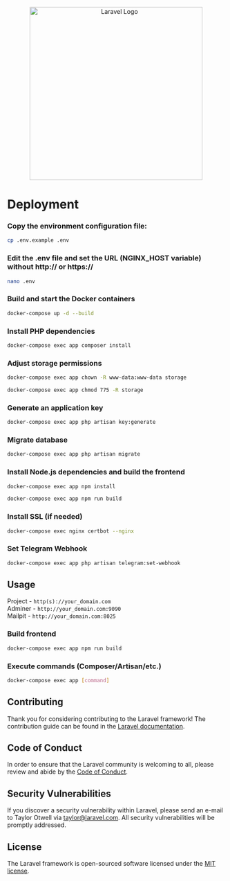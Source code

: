 <p align="center"><a href="https://laravel.com" target="_blank"><img src="https://raw.githubusercontent.com/laravel/art/master/logo-lockup/5%20SVG/2%20CMYK/1%20Full%20Color/laravel-logolockup-cmyk-red.svg" width="400" alt="Laravel Logo"></a></p>

# Deployment
### Copy the environment configuration file:
```bash
cp .env.example .env
```
### Edit the .env file and set the URL (NGINX_HOST variable) without http:// or https://
```bash
nano .env
```
### Build and start the Docker containers
```bash
docker-compose up -d --build
```
### Install PHP dependencies
```bash
docker-compose exec app composer install
``` 
### Adjust storage permissions
```bash
docker-compose exec app chown -R www-data:www-data storage
```
```bash
docker-compose exec app chmod 775 -R storage
```
### Generate an application key
```bash
docker-compose exec app php artisan key:generate
```
### Migrate database
```bash
docker-compose exec app php artisan migrate
```
### Install Node.js dependencies and build the frontend
```bash
docker-compose exec app npm install
```
```bash
docker-compose exec app npm run build
```
### Install SSL (if needed)
```bash
docker-compose exec nginx certbot --nginx
```
### Set Telegram Webhook
```bash
docker-compose exec app php artisan telegram:set-webhook
```

## Usage
Project - `http(s)://your_domain.com`\
Adminer - `http://your_domain.com:9090`\
Mailpit - `http://your_domain.com:8025`
### Build frontend
```bash
docker-compose exec app npm run build
```
### Execute commands (Composer/Artisan/etc.)
```bash
docker-compose exec app [command]
```

## Contributing

Thank you for considering contributing to the Laravel framework! The contribution guide can be found in the [Laravel documentation](https://laravel.com/docs/contributions).

## Code of Conduct

In order to ensure that the Laravel community is welcoming to all, please review and abide by the [Code of Conduct](https://laravel.com/docs/contributions#code-of-conduct).

## Security Vulnerabilities

If you discover a security vulnerability within Laravel, please send an e-mail to Taylor Otwell via [taylor@laravel.com](mailto:taylor@laravel.com). All security vulnerabilities will be promptly addressed.

## License

The Laravel framework is open-sourced software licensed under the [MIT license](https://opensource.org/licenses/MIT).
